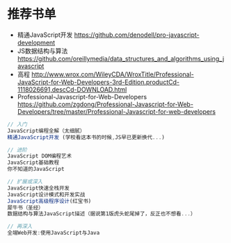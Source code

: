 # 推荐书单

- 精通JavaScript开发 <https://github.com/denodell/pro-javascript-development>
- JS数据结构与算法 <https://github.com/oreillymedia/data_structures_and_algorithms_using_javascript>
- 高程 <http://www.wrox.com/WileyCDA/WroxTitle/Professional-JavaScript-for-Web-Developers-3rd-Edition.productCd-1118026691,descCd-DOWNLOAD.html>
- Professional-Javascript-for-Web-Developers <https://github.com/zgdong/Professional-Javascript-for-Web-Developers/tree/master/Professional-Javascript-for-web-developers>

```javascript
// 入门
JavaScript编程全解（太细腻）
精通JavaScript开发 (学校看这本书的时候,JS早已更新换代...)

// 进阶
JavaScript DOM编程艺术
JavaScript基础教程
你不知道的JavaScript

// 扩展或深入
JavaScript快速全栈开发
JavaScript设计模式和开发实战
JavaScript高级程序设计(红宝书)
犀牛书（圣经）
数据结构与算法JavaScript描述（据说第1版虎头蛇尾掉了，反正也不想看...）

// 再深入
全端Web开发:使用JavaScript与Java
```